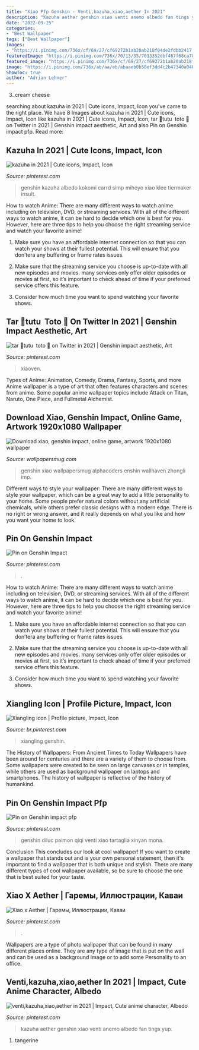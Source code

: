 ```yaml
---
title: "Xiao Pfp Genshin - Venti,kazuha,xiao,aether In 2021"
description: "Kazuha aether genshin xiao venti anemo albedo fan tings yup"
date: "2022-09-25"
categories:
- "Best Wallpaper"
tags: ["Best Wallpaper"]
images:
- "https://i.pinimg.com/736x/cf/69/27/cf69272b1ab20ab218f04de2fdbb2417.jpg"
featuredImage: "https://i.pinimg.com/736x/70/13/35/7013352dbf467f68ca78e9050f79c05e.jpg"
featured_image: "https://i.pinimg.com/736x/cf/69/27/cf69272b1ab20ab218f04de2fdbb2417.jpg"
image: "https://i.pinimg.com/736x/ab/aa/eb/abaaeb0b58ef3dd4c2b47340a0407f6e.jpg"
ShowToc: true
author: "Adrian Lehner"
---
```



3. cream cheese 

	

		
searching about kazuha in 2021 | Cute icons, Impact, Icon you've came to the right place. We have 8 Images about kazuha in 2021 | Cute icons, Impact, Icon like kazuha in 2021 | Cute icons, Impact, Icon, tar 👹tutu ️ toto 🍃 on Twitter in 2021 | Genshin impact aesthetic, Art and also Pin on Genshin impact pfp. Read more:
		
    
## Kazuha In 2021 | Cute Icons, Impact, Icon

<img loading=lazy src="https://i.pinimg.com/736x/30/be/a1/30bea1435e07c645591cd2b0eeb69287.jpg" onerror="this.onerror=null;this.src='https://tse1.mm.bing.net/th?id=OIP.obx-0f6ZXYtZKKVf0bZddAHaHa&amp;pid=15.1';" alt="kazuha in 2021 | Cute icons, Impact, Icon">

_Source: pinterest.com_

>genshin kazuha albedo kokomi carrd simp mihoyo xiao klee tiermaker insult. 

	

How to watch Anime: There are many different ways to watch anime including on television, DVD, or streaming services.
With all of the different ways to watch anime, it can be hard to decide which one is best for you. However, here are three tips to help you choose the right streaming service and watch your favorite anime!
1. Make sure you have an affordable internet connection so that you can watch your shows at their fullest potential. This will ensure that you don’tera any buffering or frame rates issues.

2. Make sure that the streaming service you choose is up-to-date with all new episodes and movies. many services only offer older episodes or movies at first, so it’s important to check ahead of time if your preferred service offers this feature.

3. Consider how much time you want to spend watching your favorite shows.

    
## Tar 👹tutu ️ Toto 🍃 On Twitter In 2021 | Genshin Impact Aesthetic, Art

<img loading=lazy src="https://i.pinimg.com/736x/ab/aa/eb/abaaeb0b58ef3dd4c2b47340a0407f6e.jpg" onerror="this.onerror=null;this.src='https://tse2.mm.bing.net/th?id=OIP.TIkTS8JXJKl9dyFVRIkQ_gHaKn&amp;pid=15.1';" alt="tar 👹tutu ️ toto 🍃 on Twitter in 2021 | Genshin impact aesthetic, Art">

_Source: pinterest.com_

>xiaoven. 

	

Types of Anime: Animation, Comedy, Drama, Fantasy, Sports, and more
Anime wallpaper is a type of art that often features characters and scenes from anime. Some popular anime wallpaper topics include Attack on Titan, Naruto, One Piece, and Fullmetal Alchemist.

    
## Download Xiao, Genshin Impact, Online Game, Artwork 1920x1080 Wallpaper

<img loading=lazy src="https://wallpapersmug.com/download/1920x1080/fb20d9/xiao-enshin-impact.jpeg" onerror="this.onerror=null;this.src='https://tse2.mm.bing.net/th?id=OIP.sugt7GuGcz6VB6O-7twZTAHaEK&amp;pid=15.1';" alt="Download xiao, genshin impact, online game, artwork 1920x1080 wallpaper">

_Source: wallpapersmug.com_

>genshin xiao wallpapersmug alphacoders enshin wallhaven zhongli imp. 

	

Different ways to style your wallpaper:
There are many different ways to style your wallpaper, which can be a great way to add a little personality to your home. Some people prefer natural colors without any artificial chemicals, while others prefer classic designs with a modern edge. There is no right or wrong answer, and it really depends on what you like and how you want your home to look.

    
## Pin On Genshin Impact

<img loading=lazy src="https://i.pinimg.com/736x/70/13/35/7013352dbf467f68ca78e9050f79c05e.jpg" onerror="this.onerror=null;this.src='https://tse1.mm.bing.net/th?id=OIP.O_fXcSpIUO1owPYgcxNiOQHaG7&amp;pid=15.1';" alt="Pin on Genshin Impact">

_Source: pinterest.com_

>. 

	

How to watch Anime: There are many different ways to watch anime including on television, DVD, or streaming services.
With all of the different ways to watch anime, it can be hard to decide which one is best for you. However, here are three tips to help you choose the right streaming service and watch your favorite anime!
1. Make sure you have an affordable internet connection so that you can watch your shows at their fullest potential. This will ensure that you don’tera any buffering or frame rates issues.

2. Make sure that the streaming service you choose is up-to-date with all new episodes and movies. many services only offer older episodes or movies at first, so it’s important to check ahead of time if your preferred service offers this feature.

3. Consider how much time you want to spend watching your favorite shows.

    
## Xiangling Icon | Profile Picture, Impact, Icon

<img loading=lazy src="https://i.pinimg.com/736x/45/47/c2/4547c26658aaa5c9d5f76b2d3d9e40e6.jpg" onerror="this.onerror=null;this.src='https://tse3.mm.bing.net/th?id=OIP.2uSr6e8cVea5TGeSVO61XgHaHa&amp;pid=15.1';" alt="Xiangling icon | Profile picture, Impact, Icon">

_Source: br.pinterest.com_

>xiangling genshin. 

	

The History of Wallpapers: From Ancient Times to Today
Wallpapers have been around for centuries and there are a variety of them to choose from. Some wallpapers were created to be seen on large canvases or in temples, while others are used as background wallpaper on laptops and smartphones. The history of wallpaper is reflective of the history of humankind.

    
## Pin On Genshin Impact Pfp

<img loading=lazy src="https://i.pinimg.com/736x/3b/2a/d2/3b2ad27a675b4597422c1a61bd5028ac.jpg" onerror="this.onerror=null;this.src='https://tse4.mm.bing.net/th?id=OIP.SxO-DAoK8FPElD4RYL7GDQHaHZ&amp;pid=15.1';" alt="Pin on Genshin impact pfp">

_Source: pinterest.com_

>genshin diluc paimon qiqi venti xiao tartaglia xinyan mona. 

	

Conclusion
This concludes our look at cool wallpaper! If you want to create a wallpaper that stands out and is your own personal statement, then it's important to find a wallpaper that is both unique and stylish. There are many different types of cool wallpaper available, so be sure to choose the one that is best suited for your taste.

    
## Xiao X Aether | Гаремы, Иллюстрации, Каваи

<img loading=lazy src="https://i.pinimg.com/736x/88/81/c5/8881c5829cfc6331cdcfa8ed90cf8730.jpg" onerror="this.onerror=null;this.src='https://tse2.mm.bing.net/th?id=OIP.3_gzZQA5st2ZCrIf_lhTJQHaIb&amp;pid=15.1';" alt="Xiao x Aether | Гаремы, Иллюстрации, Каваи">

_Source: pinterest.com_

>. 

	



Wallpapers are a type of photo wallpaper that can be found in many different places online. They are any type of image that is put on the wall and can be used as a background image or to add some Personality to an office.

    
## Venti,kazuha,xiao,aether In 2021 | Impact, Cute Anime Character, Albedo

<img loading=lazy src="https://i.pinimg.com/736x/cf/69/27/cf69272b1ab20ab218f04de2fdbb2417.jpg" onerror="this.onerror=null;this.src='https://tse2.mm.bing.net/th?id=OIP.D57DV-IqZTRIthAoe9FSLgHaH_&amp;pid=15.1';" alt="venti,kazuha,xiao,aether in 2021 | Impact, Cute anime character, Albedo">

_Source: pinterest.com_

>kazuha aether genshin xiao venti anemo albedo fan tings yup. 

	

1. tangerine 

